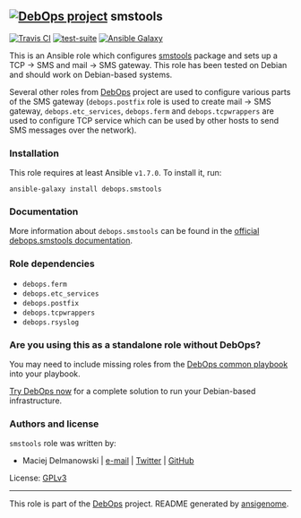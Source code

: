 ## [![DebOps project](http://debops.org/images/debops-small.png)](http://debops.org) smstools

[![Travis CI](http://img.shields.io/travis/debops/ansible-smstools.svg?style=flat)](http://travis-ci.org/debops/ansible-smstools) [![test-suite](http://img.shields.io/badge/test--suite-ansible--smstools-blue.svg?style=flat)](https://github.com/debops/test-suite/tree/master/ansible-smstools/)  [![Ansible Galaxy](http://img.shields.io/badge/galaxy-debops.smstools-660198.svg?style=flat)](https://galaxy.ansible.com/list#/roles/1601)

This is an Ansible role which configures
[smstools](http://smstools3.kekekasvi.com/) package and sets up a TCP -> SMS
and mail -> SMS gateway. This role has been tested on Debian and should
work on Debian-based systems.

Several other roles from [DebOps](http://debops.org/) project are used to
configure various parts of the SMS gateway (`debops.postfix` role is used
to create mail -> SMS gateway, `debops.etc_services`, `debops.ferm` and
`debops.tcpwrappers` are used to configure TCP service which can be used
by other hosts to send SMS messages over the network).

### Installation

This role requires at least Ansible `v1.7.0`. To install it, run:

    ansible-galaxy install debops.smstools

### Documentation

More information about `debops.smstools` can be found in the
[official debops.smstools documentation](http://docs.debops.org/en/latest/ansible/roles/debops.smstools.html).


### Role dependencies

- `debops.ferm`
- `debops.etc_services`
- `debops.postfix`
- `debops.tcpwrappers`
- `debops.rsyslog`

### Are you using this as a standalone role without DebOps?

You may need to include missing roles from the [DebOps common
playbook](https://github.com/debops/debops-playbooks/blob/master/playbooks/common.yml)
into your playbook.

[Try DebOps now](https://github.com/debops/debops) for a complete solution to run your Debian-based infrastructure.





### Authors and license

`smstools` role was written by:
- Maciej Delmanowski | [e-mail](mailto:drybjed@gmail.com) | [Twitter](https://twitter.com/drybjed) | [GitHub](https://github.com/drybjed)

License: [GPLv3](https://tldrlegal.com/license/gnu-general-public-license-v3-%28gpl-3%29)

***

This role is part of the [DebOps](http://debops.org/) project. README generated by [ansigenome](https://github.com/nickjj/ansigenome/).
